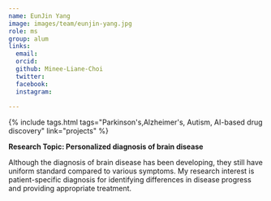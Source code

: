 ```yaml
---
name: EunJin Yang
image: images/team/eunjin-yang.jpg
role: ms
group: alum
links:
  email: 
  orcid: 
  github: Minee-Liane-Choi
  twitter:
  facebook:
  instagram:
 
---
```


{%
  include tags.html
  tags="Parkinson's,Alzheimer's, Autism, AI-based drug discovery"
  link="projects"
%}

<strong>Research Topic: Personalized diagnosis of brain disease</strong>

Although the diagnosis of brain disease has been developing, they still have uniform standard compared to various symptoms. My research interest is patient-specific diagnosis for identifying differences in disease progress and providing appropriate treatment.
